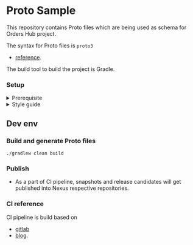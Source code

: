 # Proto Sample

This repository contains Proto files which are being used as schema for Orders Hub project.

The syntax for Proto files is `proto3`
- [reference](https://developers.google.com/protocol-buffers/docs/proto3).

The build tool to build the project is Gradle.

### Setup

<details>
<summary>Prerequisite</summary>
<p>

### Prerequisite

- [sdkman](https://sdkman.io/install)
- [java 11](https://sdkman.io/jdks)
- [gradle](https://sdkman.io/sdks#gradle)

</p>
</details>

<details>
<summary>Style guide</summary>

<p>

### Style guid

We are using `intellij-java-google-style` which can be found:

- [xml import](https://github.com/google/styleguide/blob/gh-pages/intellij-java-google-style.xml)
- [Intellij plugin](https://plugins.jetbrains.com/plugin/8527-google-java-format)

</p>
</details>

## Dev env

### Build and generate Proto files

```
./gradlew clean build
```

### Publish

- As a part of CI pipeline, snapshots and release candidates will get published into Nexus
  respective repositories.

### CI reference

CI pipeline is build based on

- [gitlab](https://docs.gitlab.com/ee/ci/ssh_keys/)
- [blog](https://marcosschroh.github.io/posts/autobumping-with-gitlab/).
